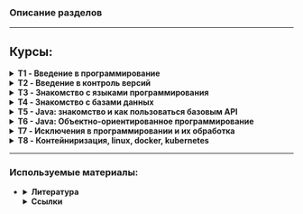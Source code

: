 ### Описание разделов ###
----------
## Курсы:

<details><summary><b>T1 - Введение в программирование</b></summary><blockquote>
    <details><summary><u>Лекции</u></summary><blockquote>
        <li>T1L1 - Урок 1. Что такое программирование и языки программирования <b>{решения на python}</b></li>
        <li>T1L2 - Урок 2. Базовые алгоритмы и массив как структура данных <b>{решение на javascript + html + Блок-схема}</b></li>
        <li>T1L3 - Урок 3. Сложность и стоимость алгоритмов <b>{.java}</b></li>
    </blockquote></details>
    <details><summary><u>Семинары</u></summary><blockquote>
        <li>T1S1 - Урок 1. Создаём и записываем свои первые алгоритмы <b>{Блок-схемы + .py}</b></li>
        <li>T1S2 - Урок 2. Решаем задачи с массивами <b>{Блок-схемы + .java}</b></li>
        <li>T1S3 - Урок 3. Сравниваем разные алгоритмы решения задач <b>{Блок-схемы + псевдокод}</b></li>
    </blockquote>
    </details>
    <i>Изучение алгоритмов, блок схем, псевдокода. Папка *T1. Пробуем реализацию алгоритмов с помощью:
        <ul><li>python</li>
        <li>java</li>
        <li>javascript+html+css</li></ul></i>
</blockquote></details>

<details><summary><b>T2 - Введение в контроль версий</b></summary><blockquote>
    <details><summary><U>Лекции</u></summary><blockquote>
        <li>T2L1 - Урок 1. Знакомство с контролем версий <b>{команды Git}</b></li>
        <li>T2L2 - Урок 2. Установка и настройка системы контроля версий <b>{Синтаксис Markdown + новые команды Git}</b></li>
        <li>T2L3 - Урок 3. Углубляемся в контроль версий <b>{Принцип работы с удаленными репозиториями}</b></li>
    </blockquote></details>
    <details><summary><u>Семинары</u></summary><blockquote>
        <li>T2S1 - Урок 1. Первое использование контроля версий <b>{Установка, настройка, основные комманды Git}</b></li>
        <li>T2S2 - Урок 2. Второе использование контроля версий <b>{Продолжаем изучать Git}</b></li>
        <li>T2S3 - Урок 3. Работа с удалёнными репозиториями <b>{Fork, pull request}</b></li>
    </blockquote>
    </details>
    <details><summary><u>Ссылки</u></summary><blockquote>
        <li><a href="https://vimeo.com/showcase/5616060">Видео-скринкасты Git</a></li>
        <li><a href="https://drive.google.com/file/d/1oM6gS9rVMlnDim8KnLshgSjBByb1OKlG/view?usp=sharing">"Git для профессионального программиста", книга-руководство (Чакон С., Штрауб Б.) [2016 год]</a></li>
        <li><a href="https://learngitbranching.js.org/?locale=ru_RU">Интерактивный учебник Git</a></li>
    </blockquote>
    </details>
    <i>Знакомимся с контролем версии Git (установка, настройка, комманды управления). Работаем с локальными и удаленными репозиториями. Изучаем GitHub, коммандная работа, Fork, pull request. </i>
</blockquote></details>

<details><summary><b>T3 - Знакомство с языками программирования</b></summary><blockquote>
    <details><summary><U>Лекции</u></summary><blockquote>
        <li><a href="https://github.com/mgrom-dev/gb/tree/main/T3/T3L1">[T3L1]</a> - Урок 1. Введение</li>
        <li><a href="https://github.com/mgrom-dev/gb/tree/main/T3/T3L2">[T3L2]</a> - Урок 2. Массивы</li>
        <li><a href="https://github.com/mgrom-dev/gb/tree/main/T3/T3L3">[T3L3]</a> - Урок 3. Функции</li>
        <li><a href="https://github.com/mgrom-dev/gb/tree/main/T3/T3L4">[T3L4]</a> - Урок 4. Двумерные массивы</li>
        <li><a href="https://github.com/mgrom-dev/gb/tree/main/T3/T3L5">[T3L5]</a> - Урок 5. Рекурсия</li>
    </blockquote></details>
    <details><summary><u>Семинары</u></summary><blockquote>
        <li><a href="https://github.com/mgrom-dev/gb/tree/main/T3/T3S1">[T3S1]</a> - Урок 1. Введение</li>
        <li><a href="https://github.com/mgrom-dev/gb/tree/main/T3/T3S2">[T3S2]</a> - Урок 2. Простые Алгоритмы</li>
        <li><a href="https://github.com/mgrom-dev/gb/tree/main/T3/T3S3">[T3S3]</a> - Урок 3. Массивы</li>
        <li><a href="https://github.com/mgrom-dev/gb/tree/main/T3/T3S4">[T3S4]</a> - Урок 4. Функции</li>
        <li><a href="https://github.com/mgrom-dev/gb/tree/main/T3/T3S5">[T3S5]</a> - Урок 5. Двумерные массивы</li>
        <li><a href="https://github.com/mgrom-dev/gb/tree/main/T3/T3S6">[T3S6]</a> - Урок 6. Массивы и строки</li>
        <li><a href="https://github.com/mgrom-dev/gb/tree/main/T3/T3S7">[T3S7]</a> - Урок 7. Рекурсия</li>
    </blockquote>
    </details>
    <i>Знакомимся с языком программирования С#. </i>
</blockquote></details>

<details><summary><b>T4 - Знакомство с базами данных</b></summary><blockquote>
    <details><summary><U>Лекции</u></summary><blockquote>
        <li><a href="https://github.com/mgrom-dev/gb/tree/main/T4/T4L1">[T4L1]</a> - Урок 1. Знакомство с базами данных</li>
        <li><a href="https://github.com/mgrom-dev/gb/tree/main/T4/T4L2">[T4L2]</a> - Урок 2. Работа с данными из разных таблиц</li>
        <li><a href="https://github.com/mgrom-dev/gb/tree/main/T4/T4L3">[T4L3]</a> - Урок 3. Создание структуры базы данных</li>
        <li><a href="https://github.com/mgrom-dev/gb/tree/main/T4/T4L4">[T4L4]</a> - Урок 4. Дополнительная лекция</li>
    </blockquote></details>
    <details><summary><u>Семинары</u></summary><blockquote>
        <li><a href="https://github.com/mgrom-dev/gb/tree/main/T4/T4S1">[T4S1]</a> - Урок 1. Знакомство с базами данных</li>
        <li><a href="https://github.com/mgrom-dev/gb/tree/main/T4/T4S2">[T4S2]</a> - Урок 2. Работа с данными из разных таблиц</li>
        <li><a href="https://github.com/mgrom-dev/gb/tree/main/T4/T4S3">[T4S3]</a> - Урок 3. Создание структуры базы данных</li>
    </blockquote>
    </details>
    <i>Знакомимся с базами данных, основы организации БД и псевдокод</i>
    <li><a href="https://app.diagrams.net/">diagrams</a> - рисование диаграм, структур, схем</li>
</blockquote></details>

<details><summary><b>T5 - Java: знакомство и как пользоваться базовым API</b></summary><blockquote>
    <details><summary><U>Лекции</u></summary><blockquote>
        <li><a href="https://github.com/mgrom-dev/gb/tree/main/T5/T5L1">[T5L1]</a> - Урок 1. Знакомство с языком программирования Java</li>
        <li><a href="https://github.com/mgrom-dev/gb/tree/main/T5/T5L2">[T5L2]</a> - Урок 2. Почему вы не можете не использовать API</li>
        <li><a href="https://github.com/mgrom-dev/gb/tree/main/T5/T5L3">[T5L3]</a> - Урок 3. Коллекции JAVA: Введение</li>
        <li><a href="https://github.com/mgrom-dev/gb/tree/main/T5/T5L4">[T5L4]</a> - Урок 4. Хранение и обработка данных ч1: приоритетные коллекции</li>
        <li><a href="https://github.com/mgrom-dev/gb/tree/main/T5/T5L5">[T5L5]</a> - Урок 5. Хранение и обработка данных ч2: множество коллекций Map</li>
        <li><a href="https://github.com/mgrom-dev/gb/tree/main/T5/T5L6">[T5L6]</a> - Урок 6. Хранение и обработка данных ч3: множество коллекций Set</li>
    </blockquote></details>
    <details><summary><u>Семинары</u></summary><blockquote>
        <li><a href="https://github.com/mgrom-dev/gb/tree/main/T5/T5S1">[T5S1]</a> - Урок 1. Знакомство с языком программирования Java</li>
        <li><a href="https://github.com/mgrom-dev/gb/tree/main/T5/T5S2">[T5S2]</a> - Урок 2. Почему вы не можете не использовать API</li>
        <li><a href="https://github.com/mgrom-dev/gb/tree/main/T5/T5S3">[T5S3]</a> - Урок 3. Коллекции JAVA: Введение</li>
        <li><a href="https://github.com/mgrom-dev/gb/tree/main/T5/T5S4">[T5S4]</a> - Урок 4. Хранение и обработка данных ч1: приоритетные коллекции</li>
        <li><a href="https://github.com/mgrom-dev/gb/tree/main/T5/T5S5">[T5S5]</a> - Урок 5. Хранение и обработка данных ч2: множество коллекций Map</li>
        <li><a href="https://github.com/mgrom-dev/gb/tree/main/T5/T5S6">[T5S6]</a> - Урок 6. Хранение и обработка данных ч3: множество коллекций Set</li>
    </blockquote>
    </details>
    <i>Знакомимся c JAVA</i>
</blockquote></details>

<details><summary><b>T6 - Java: Объектно-ориентированное программирование</b></summary><blockquote>
    <details><summary><U>Лекции</u></summary><blockquote>
        <li><a href="https://github.com/mgrom-dev/gb/tree/main/T6/T6L1">[T6L1]</a> - Урок 1. Знакомство с языком программирования Java</li>
        <li><a href="https://github.com/mgrom-dev/gb/tree/main/T6/T6L2">[T6L2]</a> - Урок 2. Принципы ООП Абстракция и интерфейсы. Пример проектирования</li>
        <li><a href="https://github.com/mgrom-dev/gb/tree/main/T6/T6L3">[T6L3]</a> - Урок 3. Некоторые стандартные интерфейсы Java и примеры их использования</li>
        <li><a href="https://github.com/mgrom-dev/gb/tree/main/T6/T6L4">[T6L4]</a> - Урок 4. ООП: Обобщения</li>
        <li><a href="https://github.com/mgrom-dev/gb/tree/main/T6/T6L5">[T6L5]</a> - Урок 5. ООП: От простого к практике</li>
        <li><a href="https://github.com/mgrom-dev/gb/tree/main/T6/T6L6">[T6L6]</a> - Урок 6. SOLID</li>
        <li><a href="https://github.com/mgrom-dev/gb/tree/main/T6/T6L7">[T6L7]</a> - Урок 7. Есть ли жизнь без Java?</li>
    </blockquote></details>
    <details><summary><u>Семинары</u></summary><blockquote>
        <li><a href="https://github.com/mgrom-dev/gb/tree/main/T6/T6S1">[T6S1]</a> - Урок 1. Принципы ООП: Инкапсуляция, наследование, полиморфизм</li>
        <li><a href="https://github.com/mgrom-dev/gb/tree/main/T6/T6S2">[T6S2]</a> - Урок 2. Принципы ООП Абстракция и интерфейсы. Пример проектирования</li>
        <li><a href="https://github.com/mgrom-dev/gb/tree/main/T6/T6S3">[T6S3]</a> - Урок 3. Некоторые стандартные интерфейсы Java и примеры их использования</li>
        <li><a href="https://github.com/mgrom-dev/gb/tree/main/T6/T6S4">[T6S4]</a> - Урок 4. ООП: Обобщения. ч1</li>
        <li><a href="https://github.com/mgrom-dev/gb/tree/main/T6/T6S5">[T6S5]</a> - Урок 5. От простого к практике</li>
        <li><a href="https://github.com/mgrom-dev/gb/tree/main/T6/T6S6">[T6S6]</a> - Урок 6. ООП Дизайн и  Solid </li>
        <li><a href="https://github.com/mgrom-dev/gb/tree/main/T6/T6S7">[T6S7]</a> - Урок 7. ООП Дизайн и  Solid ч.2</li>
    </blockquote>
    </details>
    <i><a href="https://habr.com/ru/companies/piter/articles/418157/">Элегантные объекты. Java Edition</a></i><br>
    <i><a href="https://drive.google.com/file/d/1mQzuKSg5fvzxFiRR5-Eg1zKa-tWZauaw/view?usp=sharing">"Философия JAVA" (Брюс Эккель) [2015 год]</a></i><br>
    <i>Принципы ООП c JAVA</i>
</blockquote></details>

<details><summary><b>T7 - Исключения в программировании и их обработка</b></summary><blockquote>
    <details><summary><U>Лекции</u></summary><blockquote>
        <li><a href="https://github.com/mgrom-dev/gb/tree/main/T7/T7L2">[T7L2]</a> - Урок 2. Исключения и их обработка</li>
        <li><a href="https://github.com/mgrom-dev/gb/tree/main/T7/T7L3">[T7L3]</a> - Урок 3. Продвинутая работа с исключениями в Java</li>
    </blockquote></details>
    <details><summary><u>Семинары</u></summary><blockquote>
        <li><a href="https://github.com/mgrom-dev/gb/tree/main/T7/T7S1">[T7S1]</a> - Урок 1. Обработка ошибок в программировании</li>
        <li><a href="https://github.com/mgrom-dev/gb/tree/main/T7/T7S2">[T7S2]</a> - Урок 2. Исключения и их обработка</li>
        <li><a href="https://github.com/mgrom-dev/gb/tree/main/T7/T7S3">[T7S3]</a> - Урок 3. Продвинутая работа с исключениями в Java</li>
    </blockquote>
    </details>
    <i>Работа с исключениями в JAVA</i>
</blockquote></details>

<details><summary><b>T8 - Контейниризация, linux, docker, kubernetes</b></summary><blockquote>
    <details><summary><U>Лекции</u></summary><blockquote>
        <li><a href="https://github.com/mgrom-dev/gb/tree/main/T8/T8L1">[T8L1]</a> - Урок 1. Механизм пространства имён</li>
    </blockquote></details>
    <details><summary><u>Семинары</u></summary><blockquote>
    </blockquote>
    </details>
    <i>Контейниризация, linux, docker, kubernetes</i>
</blockquote></details>

----------
### Используемые материалы: ###
-   <details><summary><b>Литература</b></summary><blockquote>
    <a href="https://drive.google.com/file/d/1oM6gS9rVMlnDim8KnLshgSjBByb1OKlG/view?usp=sharing">"Git для профессионального программиста", книга-руководство (Чакон С., Штрауб Б.) [2016 год]</a><br>
    <a href="https://drive.google.com/file/d/1CjkZXx6XdUFt_zKHobq1jXFNbx7PJZeU/view?usp=sharing">"C# Полное руководство", (Шилдт Г.) [2011 год]</a><br>
    <a href="https://drive.google.com/file/d/1IgAalswZY2TyR9MloXbz21WlV-omLXds/view?usp=sharing">"Программирование на C# для начинающих. Особенности языка", (Васильев А. Н.) [2019 год]</a><br>
    <a href="https://drive.google.com/file/d/1NYRLOne2faqaiNk_2sWm2YeF3uI6uRVO/view?usp=sharing">"Разработка обслуживаемых программ на языке C#", (Джуст Виссер) [2017 год]</a><br>
    <a href="https://drive.google.com/file/d/1-AnPYXogP2v449gbKE2Jomkb89_JMMhk/view?usp=sharing">"Введение в системы баз данных", (К. Дж. Дейт) [2005 год]</a><br>
    <a href="https://drive.google.com/file/d/1_C51Vgy8kWtIhX2BKWluizd1skKOBU6w/view?usp=sharing">"MySQL по максимуму", (Бэрон Шварц, Вадим Ткаченко, Петр Зайцев) [2018 год]</a><br>
    <a href="https://drive.google.com/file/d/1QFhl8_WhDtqNHCytOrD_9QKOdUWOj0Ap/view?usp=sharing">"Семь баз данных за семь недель", (Джим Р. Уилсон, Эрик Редмонд) [2013 год]</a><br>
    <a href="https://drive.google.com/file/d/10irrXXXGbJzKCyKGgF1QRDnlw-pbiFNo/view?usp=sharing">"Потоковая обработка данных", (Эндрю Дж. Пселтис) [2018 год]</a><br>
    <a href="https://drive.google.com/file/d/10lF-au1JwD5eZOs8WZkZwerSp1Z_vMWS/view?usp=sharing">"PostgreSQL. Основы языка SQL", (Евгений Моргунов) [2018 год]</a><br>
    <a href="https://drive.google.com/file/d/10gv19UFLJSt_lIsviVKJZPNsev86qSVe/view?usp=sharing">"Базы данных" (Томас Коннолли, Каролин Бегг) [2003 год]</a><br>
    <a href="https://drive.google.com/file/d/12Cs70RVAcHVwr7lGPgQl4ZbQ0r1yUNXa/view?usp=sharing">"MongoDB в действии" (Кайл Бэнкер) [2012 год]</a><br>
    <a href="https://drive.google.com/file/d/12IP1_I0l_ZEQQk7C6AD1Hm_AOIiV8vCw/view?usp=sharing">"MySQL. Сборник рецептов" (Поль Дюбуа) [2007 год]</a><br>
    <a href="https://drive.google.com/file/d/12W-JPaIQmbs5E8LzBaHHsaKAURB1cBXJ/view?usp=sharing">"Системы баз данных" (Гектор Гарсиа-Молина, Джеффри Ульман, Дженнифер Уидом) [2003 год]</a><br>
    <a href="https://drive.google.com/file/d/12Il9N7AYOFEOcLSNCcwk6CRzcEXG3bfZ/view?usp=sharing">"Секреты Oracle SQL" (Санжей Мишра, Алан Бьюли) [2003 год]</a><br>
    <a href="https://drive.google.com/file/d/1mQzuKSg5fvzxFiRR5-Eg1zKa-tWZauaw/view?usp=sharing">"Философия JAVA" (Брюс Эккель) [2015 год]</a><br>
    </blockquote></details>

    <details><summary><b>Ссылки</b></summary><blockquote>
    <a href="https://roadmap.sh/">roadmap</a> - карта скиллов<br>
    <a href="https://app.diagrams.net/">Diagrams</a> - создание блок-схем<br>
    <a href="https://www.notion.so/">Notion</a> - заметки, блокнот<br>
    <a href="https://obsidian.md/">Obsidian</a> - заметки, блокнот<br>
    <a href="https://learn.microsoft.com/ru-ru/contribute/content/markdown-reference">Markdown</a> - справочные материалы по Markdown<br>
    <a href="https://dotnetfiddle.net/#">dotnetfiddle</a> - онлайн компилятор c#<br>
    <a href="https://migeel.sk/blog/2024/01/02/building-a-self-contained-game-in-csharp-under-2-kilobytes/">статья C#</a> - Создание автономной игры на C# размером менее 2 килобайт.<br>
    <a href="https://metanit.com/">сайт по программированию</a> - справочные материалы для программистов по: asm, c#, c, c++, java, web, python, sql, mongoDB, go, vb.net, swift, kotlin, dart, php, rust, f#<br>
    <u><b>Онлайн тренажеры метода слепой печати:</b></u><br>
    &emsp;<a href="https://typerun.top/#rus_basic">TypeRun</a><br>
    &emsp;<a href="https://www.typingstudy.com/">TypingStudy</a><br>
    &emsp;<a href="https://stamina-online.com/">Stamina</a><br>
    &emsp;<a href="https://klavogonki.ru/">Klavogonki</a> - в виде игры<br>
    &emsp;<a href="https://typing.io/">Typing</a> - для программистов<br>
    &emsp;<a href="https://edu.neoflex.ru/devops/">edu.neoflex</a> - Бесплатный курс DevOps<br>
    </blockquote></details>
